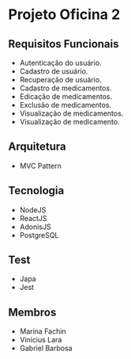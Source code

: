 # Projeto Oficina 2

## Requisitos Funcionais
* Autenticação do usuário.
* Cadastro de usuário.
* Recuperação de usuário.
* Cadastro de medicamentos.
* Edicação de medicamentos.
* Exclusão de medicamentos.
* Visualização de medicamentos.
* Visualização de medicamento.

## Arquitetura
* MVC Pattern

## Tecnologia
* NodeJS
* ReactJS
* AdonisJS
* PostgreSQL

## Test
* Japa
* Jest

## Membros
* Marina Fachin
* Vinícius Lara
* Gabriel Barbosa
